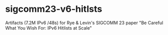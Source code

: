 # sigcomm23-v6-hitlsts
Artifacts (7.2M IPv6 /48s) for Rye &amp; Levin's SIGCOMM 23 paper "Be Careful What You Wish For: IPv6 Hitlists at Scale"
